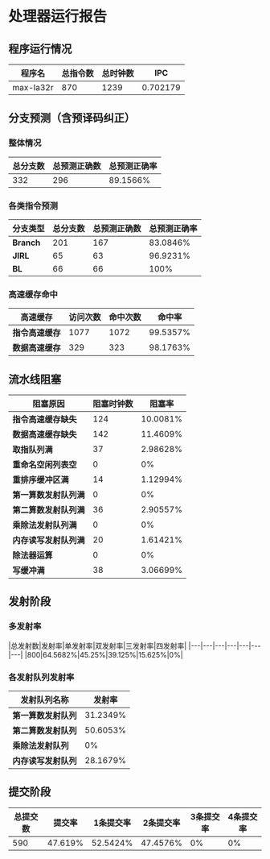 # 处理器运行报告
## 程序运行情况
|程序名|总指令数|总时钟数|IPC|
|---|---|---|---|
|max-la32r|870|1239|0.702179|

## 分支预测（含预译码纠正）
### 整体情况
|总分支数|总预测正确数|总预测正确率|
|---|---|---|
|332|296|89.1566%|

### 各类指令预测
|分支类型|总分支数|总预测正确数|总预测正确率|
|---|---|---|---|
|**Branch**| 201 | 167 | 83.0846%|
|**JIRL**| 65 | 63 | 96.9231%|
|**BL**| 66 | 66 | 100%|

### 高速缓存命中
|高速缓存|访问次数|命中次数|命中率|
|---|---|---|---|
|**指令高速缓存**| 1077 | 1072 | 99.5357%|
|**数据高速缓存**| 329 | 323 | 98.1763%|
## 流水线阻塞
|阻塞原因|阻塞时钟数|阻塞率|
|---|---|---|
|**指令高速缓存缺失**| 124 | 10.0081%|
|**数据高速缓存缺失**| 142 | 11.4609%|
|**取指队列满**| 37 | 2.98628%|
|**重命名空闲列表空**|0 | 0%|
|**重排序缓冲区满**|14 | 1.12994%|
|**第一算数发射队列满**|0 | 0%|
|**第二算数发射队列满**|36 | 2.90557%|
|**乘除法发射队列满**|0 | 0%|
|**内存读写发射队列满**|20 | 1.61421%|
|**除法器运算**|0 | 0%|
|**写缓冲满**|38 | 3.06699%|

## 发射阶段
### 多发射率
|总发射数|发射率|单发射率|双发射率|三发射率|四发射率|
|---|---|---|---|---|---|---|
|800|64.5682%|45.25%|39.125%|15.625%|0%|

### 各发射队列发射率
|发射队列名称|发射率|
|---|---|
|**第一算数发射队列**|31.2349%|
|**第二算数发射队列**|50.6053%|
|**乘除法发射队列**|0%|
|**内存读写发射队列**|28.1679%|

## 提交阶段
|总提交数|提交率|1条提交率|2条提交率|3条提交率|4条提交率|
|---|---|---|---|---|---|
|590|47.619%|52.5424%|47.4576%|0%|0%|
